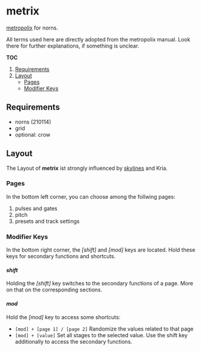 # metrix

[metropolix](https://intellijel.com/shop/eurorack/metropolix/) for norns.

All terms used here are directly adopted from the metropolix manual. Look there
for further explanations, if something is unclear.

**TOC**
1. [Requirements](#requirements)
2. [Layout](#layout)
    - [Pages](#pages)
    - [Modifier Keys](#modifier-keys)

## Requirements

- norns (210114)
- grid
- optional: crow

## Layout

The Layout of **metrix** ist strongly influenced by [skylines](https://llllllll.co/t/skylines/38856) and Kria.

### Pages

In the bottom left corner, you can choose among the follwing pages:

1. pulses and gates
2. pitch
3. presets and track settings

### Modifier Keys

In the bottom right corner, the _[shift]_ and _[mod]_ keys are located.
Hold these keys for secondary functions and shortcuts.

#### _shift_

Holding the _[shift]_ key switches to the secondary functions of a page. 
More on that on the corresponding sections.

#### _mod_

Hold the _[mod]_ key to access some shortcuts:

- `[mod] + [page 1] / [page 2]`
Randomize the values related to that page
- `[mod] + [value]`
Set all stages to the selected value. Use the shift key additionally to access the secondary functions.
